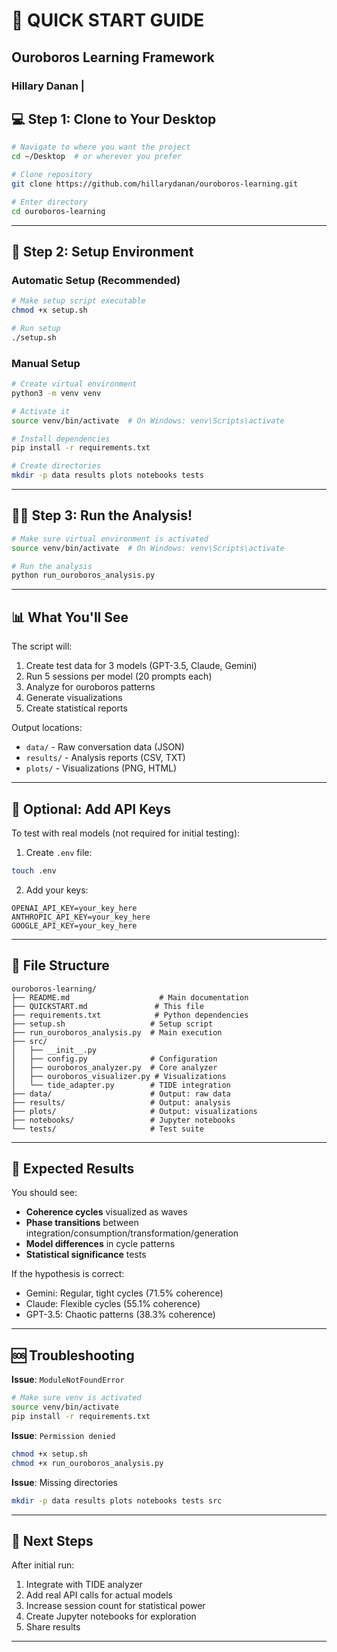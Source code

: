 # 🚀 QUICK START GUIDE

## Ouroboros Learning Framework
### Hillary Danan | 

## 💻 Step 1: Clone to Your Desktop

```bash
# Navigate to where you want the project
cd ~/Desktop  # or wherever you prefer

# Clone repository
git clone https://github.com/hillarydanan/ouroboros-learning.git

# Enter directory
cd ouroboros-learning
```

---

## 🔧 Step 2: Setup Environment

### Automatic Setup (Recommended)
```bash
# Make setup script executable
chmod +x setup.sh

# Run setup
./setup.sh
```

### Manual Setup
```bash
# Create virtual environment
python3 -m venv venv

# Activate it
source venv/bin/activate  # On Windows: venv\Scripts\activate

# Install dependencies
pip install -r requirements.txt

# Create directories
mkdir -p data results plots notebooks tests
```

---

## 🏃‍♀️ Step 3: Run the Analysis!

```bash
# Make sure virtual environment is activated
source venv/bin/activate  # On Windows: venv\Scripts\activate

# Run the analysis
python run_ouroboros_analysis.py
```

---

## 📊 What You'll See

The script will:
1. Create test data for 3 models (GPT-3.5, Claude, Gemini)
2. Run 5 sessions per model (20 prompts each)
3. Analyze for ouroboros patterns
4. Generate visualizations
5. Create statistical reports

Output locations:
- `data/` - Raw conversation data (JSON)
- `results/` - Analysis reports (CSV, TXT)
- `plots/` - Visualizations (PNG, HTML)

---

## 🔑 Optional: Add API Keys

To test with real models (not required for initial testing):

1. Create `.env` file:
```bash
touch .env
```

2. Add your keys:
```
OPENAI_API_KEY=your_key_here
ANTHROPIC_API_KEY=your_key_here
GOOGLE_API_KEY=your_key_here
```

---

## 📁 File Structure

```
ouroboros-learning/
├── README.md                    # Main documentation
├── QUICKSTART.md               # This file
├── requirements.txt            # Python dependencies
├── setup.sh                   # Setup script
├── run_ouroboros_analysis.py  # Main execution
├── src/
│   ├── __init__.py
│   ├── config.py              # Configuration
│   ├── ouroboros_analyzer.py  # Core analyzer
│   ├── ouroboros_visualizer.py # Visualizations
│   └── tide_adapter.py        # TIDE integration
├── data/                      # Output: raw data
├── results/                   # Output: analysis
├── plots/                     # Output: visualizations
├── notebooks/                 # Jupyter notebooks
└── tests/                     # Test suite
```

---

## 🎯 Expected Results

You should see:
- **Coherence cycles** visualized as waves
- **Phase transitions** between integration/consumption/transformation/generation
- **Model differences** in cycle patterns
- **Statistical significance** tests

If the hypothesis is correct:
- Gemini: Regular, tight cycles (71.5% coherence)
- Claude: Flexible cycles (55.1% coherence)  
- GPT-3.5: Chaotic patterns (38.3% coherence)

---

## 🆘 Troubleshooting

**Issue**: `ModuleNotFoundError`
```bash
# Make sure venv is activated
source venv/bin/activate
pip install -r requirements.txt
```

**Issue**: `Permission denied`
```bash
chmod +x setup.sh
chmod +x run_ouroboros_analysis.py
```

**Issue**: Missing directories
```bash
mkdir -p data results plots notebooks tests src
```

---

## 🌟 Next Steps

After initial run:
1. Integrate with TIDE analyzer
2. Add real API calls for actual models
3. Increase session count for statistical power
4. Create Jupyter notebooks for exploration
5. Share results

---
